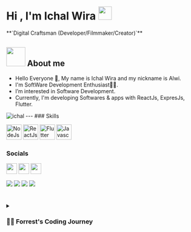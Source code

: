 <h1>Hi , I'm Ichal Wira <img src="https://media.giphy.com/media/hvRJCLFzcasrR4ia7z/giphy.gif" width="35"></h1>
**`Digital Craftsman (Developer/Filmmaker/Creator)`**

## <img src = "https://user-images.githubusercontent.com/63050133/156777293-72a6e681-2582-4a9d-ad92-09d1181d47c7.gif" width = 50px height = 50px>  About me

- Hello Everyone 👋, My name is Ichal Wira and my nickname is Alwi.<br>
- I'm SoftWare Development Enthusiast👨‍💻.<br>
- I’m interested in Software Development.<br>
- Currently, I'm developing Softwares & apps with ReactJs, ExpresJs, Flutter.<br>

<img src="https://komarev.com/ghpvc/?username=IchAlwiros&label=Profile%20views&color=ffee32&style=plastic" alt="ichal" /> 
---
### Skills

<p align="left">
<a href="https://nodejs.org/en/" target="_blank" rel="noreferrer"><img src="https://user-images.githubusercontent.com/69945382/205526153-cf5986fc-7b78-4993-94b9-46bde9e95071.png" width="40" height="40" alt="NodeJs" /></a>
<a href="https://reactjs.org/" target="_blank" rel="noreferrer"><img src="https://user-images.githubusercontent.com/69945382/205526560-faa138b6-fe90-4543-8520-a06afc752e70.png" width="40" height="40" alt="ReactJs" /></a>
<a href="https://flutter.dev/" target="_blank" rel="noreferrer"><img src="https://user-images.githubusercontent.com/69945382/205526715-280a2593-d4d7-498d-b6ce-594572de39ff.png" width="40" height="40" alt="Flutter" /></a>
<a href="https://devdocs.io/javascript/" target="_blank" rel="noreferrer"><img src="https://user-images.githubusercontent.com/69945382/205528035-22eb4418-1fca-495a-9ae6-9ba5e8c7ba66.png" width="40" height="40" alt="Javascript" /></a>
</p>

### Socials

<p align="left"> 
<a href="https://www.instagram.com/ichalwira/" target="_blank" rel="noreferrer"><img src="https://raw.githubusercontent.com/danielcranney/readme-generator/main/public/icons/socials/instagram.svg" width="28" height="28" /></a>
<!-- <a href="https://www.youtube.com/c/ProgrammingWithFlexZ" target="_blank" rel="noreferrer"><img src="https://raw.githubusercontent.com/danielcranney/readme-generator/main/public/icons/socials/youtube.svg" width="28" height="28" /></a> -->
<a href="https://znap.link/IchAlwiros" target="_blank" rel="noreferrer"><img src="https://uploads-ssl.webflow.com/6026bc921eff07d61a132750/602843b7b4409e5ea0cbcc1c_social-logo-2.png" width="28" height="28" /></a>
<a href="https://github.com/IchalAlwiros" target="_blank" rel="noreferrer"><img src="https://user-images.githubusercontent.com/69945382/205527399-340008a9-f1e6-49b8-8ebb-59f2a1e21982.png" width="28" height="28" /></a>
</p>
<div> 
  <a href="#" target="_blank"><img src="https://img.shields.io/badge/YouTube-FF0000?style=for-the-badge&logo=youtube&logoColor=white" target="_blank"></a>
  <a href="https://www.instagram.com/alwiros.id/" target="_blank"><img src="https://img.shields.io/badge/-Instagram-%23E4405F?style=for-the-badge&logo=instagram&logoColor=white" target="_blank"></a>
  <a href = "mailto:ichalwiradev@gmail.com"><img src="https://img.shields.io/badge/-Gmail-%23333?style=for-the-badge&logo=gmail&logoColor=white" target="_blank"></a>
  <a href="https://www.linkedin.com/in/ichal-wira-sukmana-27a3381b4/" target="_blank"><img src="https://img.shields.io/badge/-LinkedIn-%230077B5?style=for-the-badge&logo=linkedin&logoColor=white" target="_blank"></a> 

</div>

#

<details>
 <summary><h3>👨‍💻 Forrest's Coding Journey</h3></summary>
   I started my coding journey as a naive computer science student with a passion to learn everything I could about this programming world - code, unix, linux, theory. And all the while, teaching myself iOS development with a dream to build my own app, but that soon got overshadowed by my desire to excel in Java. A desire that landed me a full-stack software engineering job upon graduation. However, I had another desire I had been pursuing throughout this time - YouTube content creation. I eventually ended up quitting my software engineering job to pursue YouTube full-time, and that has been my focus ever since. But there's something that's always bothered me about my journey - abandoning my dream of building my own app to pursue the safe route, a job. Now I've already taken the leap away from that safety net into this uncomfortable, unexplored world that it being a creator. And it worked out, but again, it became comfortable. It's easier to create a video than go out on a ledge and build my own product. I do have to eat, at the end of the day, but I think it's time. It's time to get uncomfortable again. I have a burning desire to get back on the horse, and fulfill that dream younger me had of building my own app, my own product. And in order to do that, I'll be implmementing a few measures to streamline my YouTube content to focus more time on fulfilling that dream - a dream that I'll be ready to tackle in 2023 due to the measure I'm putting in place now until the end of 2022. Don't wait up, because I'm coming.

